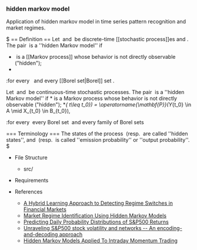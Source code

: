 ### hidden markov model

Application of hidden markov model in time series pattern recognition and market regimes.

$ 
== Definition ==
Let <math>X_n</math> and <math>Y_n</math> be discrete-time [[stochastic process]]es and <math>n\geq 1</math>. The pair <math>(X_n,Y_n)</math> is a ''hidden Markov model'' if

* <math>X_n</math> is a [[Markov process]] whose behavior is not directly observable ("hidden");
* <math>\operatorname{\mathbf{P}}\bigl(Y_n \in A\ \bigl|\ X_1=x_1,\ldots,X_n=x_n\bigr)=\operatorname{\mathbf{P}}\bigl(Y_n \in A\ \bigl|\ X_n=x_n\bigr),</math>

:for every <math>n\geq 1,</math> <math>x_1,\ldots, x_n,</math> and every [[Borel set|Borel]] set <math>A</math>.

Let <math>X_t</math> and <math>Y_t</math> be continuous-time stochastic processes. The pair <math>(X_t,Y_t)</math> is a ''hidden Markov model'' if
*<math>X_t</math> is a Markov process whose behavior is not directly observable ("hidden");
*<math>\operatorname{\mathbf{P}}(Y_{t_0} \in A \mid \{X_t \in B_t\}_{ t\leq t_0}) = \operatorname{\mathbf{P}}(Y_{t_0} \in A \mid X_{t_0} \in B_{t_0})</math>,

:for every <math> t_0, </math> every Borel set <math> A, </math> and every family of Borel sets <math> \{B_t\}_{t \leq t_0}. </math>

=== Terminology ===
The states of the process <math>X_n</math> (resp. <math>X_t)</math> are called ''hidden states'', and <math>\operatorname{\mathbf{P}}\bigl(Y_n \in A \mid X_n=x_n\bigr)</math> (resp. <math>\operatorname{\mathbf{P}}\bigl(Y_t \in A \mid X_t \in  B_t\bigr))</math> is called ''emission probability'' or ''output probability''.
$


- File Structure
  
  - src/

- Requirements

- References
  - [A Hybrid Learning Approach to Detecting Regime Switches in Financial Markets](https://arxiv.org/abs/2108.05801)
  - [Market Regime Identification Using Hidden Markov Models](https://papers.ssrn.com/sol3/papers.cfm?abstract_id=3406068)
  - [Predicting Daily Probability Distributions of S&P500 Returns](https://papers.ssrn.com/sol3/papers.cfm?abstract_id=1288468)
  - [Unraveling S&P500 stock volatility and networks -- An encoding-and-decoding approach](https://arxiv.org/abs/2101.09395)
  - [Hidden Markov Models Applied To Intraday Momentum Trading ](https://arxiv.org/abs/2006.08307)
